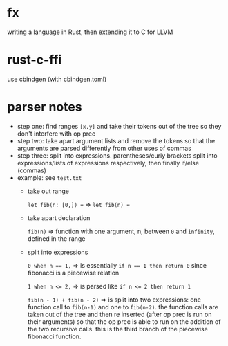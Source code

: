 # fx
writing a language in Rust, then extending it to C for LLVM

# rust-c-ffi
use cbindgen (with cbindgen.toml)

# parser notes
- step one: find ranges `[x,y]` and take their tokens out of the tree so they don't interfere with op prec
- step two: take apart argument lists and remove the tokens so that the arguments are parsed differently from other uses of commas
- step three: split into expressions. parentheses/curly brackets split into expressions/lists of expressions respectively, then finally if/else (commas)
- example: see `test.txt`
  - take out range
    
    `let fib(n: [0,]) =` => `let fib(n) = `
  - take apart declaration

    `fib(n)` => function with one argument, n, between `0` and `infinity`, defined in the range
  - split into expressions
   
    `0 when n == 1,` => is essentially `if n == 1 then return 0` since fibonacci is a piecewise relation
    
    `1 when n <= 2,` => is parsed like `if n <= 2 then return 1`

    `fib(n - 1) + fib(n - 2)` => is split into two expressions: one function call to `fib(n-1)` and one to `fib(n-2)`. the function calls are taken out of the tree and then re inserted (after op prec is run on their arguments) so that the op prec is able to run on the addition of the two recursive calls. this is the third branch of the piecewise fibonacci function.
